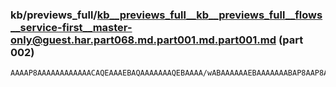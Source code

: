 ### kb/previews_full/kb__previews_full__kb__previews_full__flows__service-first__master-only@guest.har.part068.md.part001.md.part001.md (part 002)

```md
AAAAP8AAAAAAAAAAAACAQEAAAEBAQAAAAAAAQEBAAAA/wABAAAAAAEBAAAAAAABAP8AAP8AAP//AAAAAAAAAQEAAAAAAAD//wAAAAAAAAAAAAAAAAAAAAEBAAAAA
```

```
